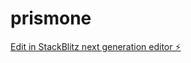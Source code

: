 # prismone

[Edit in StackBlitz next generation editor ⚡️](https://stackblitz.com/~/github.com/jjjjjjjulius/prismone)